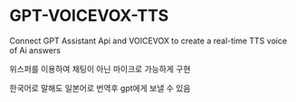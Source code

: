 # GPT-VOICEVOX-TTS
Connect GPT Assistant Api and VOICEVOX to create a real-time TTS voice of Ai answers

위스퍼를 이용하여 채팅이 아닌 마이크로 가능하게 구현

한국어로 말해도 일본어로 번역후 gpt에게 보낼 수 있음

